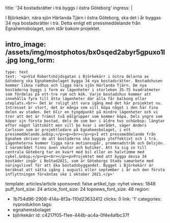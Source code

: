 title: '34 bostadsrätter i trä byggs i östra Göteborg'
ingress: |
  <p>I Björkekärr, nära sjön Härlanda Tjärn i östra Göteborg, ska det i år byggas 34 nya bostadsrätter i trä. Detta enligt ett pressmeddelande från Egnahemsbolaget, som står bakom projektet.
  </p>
  
intro_image: /assets/img/mostphotos/bx0sqed2abyr5gpuxo1l.jpg
long_form:
  -
    type: text
    text: '<p>Vid Robertshöjdsgatan i Björkekärr i östra delarna av Göteborg ska Egnahemsbolaget bygga 34 nya bostadsrätter. Bostadshusen kommer likna radhus och ligga nära sjön Härlanda Tjärn. De nya bostäderna byggs i form av lägenheter i storleken 35-75 kvadratmeter som fördelas på ett-tre rum och kök. Varje bostadshus kommer att innehålla fyra till åtta lägenheter där alla får balkong eller uteplats.<br>– Det är roligt att vara igång med det här projektet nu. Intresset är stort, det är många som vill köpa något i den här fina delen av staden. Det blir en tyngdpunkt på mindre lägenheter och vi tror att det är främst två målgrupper som kommer köpa. Dels yngre som köper sin första bostad, dels de som bor i äldre hus och&nbsp; längtar efter något lättskött men vill bo kvar i området, säger Anders Carlsson som är projektledare på Egnahemsbolaget, i ett pressmeddelande.&nbsp;</p><p><br></p><p>I ett pressmeddelande från Egnahem skriver de att bostäderna ska byggas yteffektivt och i trä. Lägenheterna kommer ligga nära motionsspår, promenadstråk och Delsjön. I närområdet finns även skolor och butiker. Att ta sig in till centrala Göteborg tar en kvart med bil eller en halvtimme med cykel.&nbsp;</p><p><br></p><p>Projektet med att bygga dessa 34 bostäder ingår i BoStad2021, som är Göteborgs Stads samarbete med näringslivet för att öka bostadsbyggandet. Bygget i Björkekärr är beräknat att sätta igång i augusti eller september i år och den första inflyttningen förväntas ske i oktober 2021.</p>'
template: articles/article
sponsored: false
artikel_typ: nyhet
views: 1848
puff_font_size: 24
article_font_size: 24
topnews_font_size: 48
region:
  - 1b754d96-2908-414a-8f3a-110d23632412
clicks: 0
link: '1'
categories: nyproduktion
tags:
  - egnahemsbolaget
  - björkekärr
id: c4217f05-f1ee-444b-ac4a-0f4e4afbc37f
